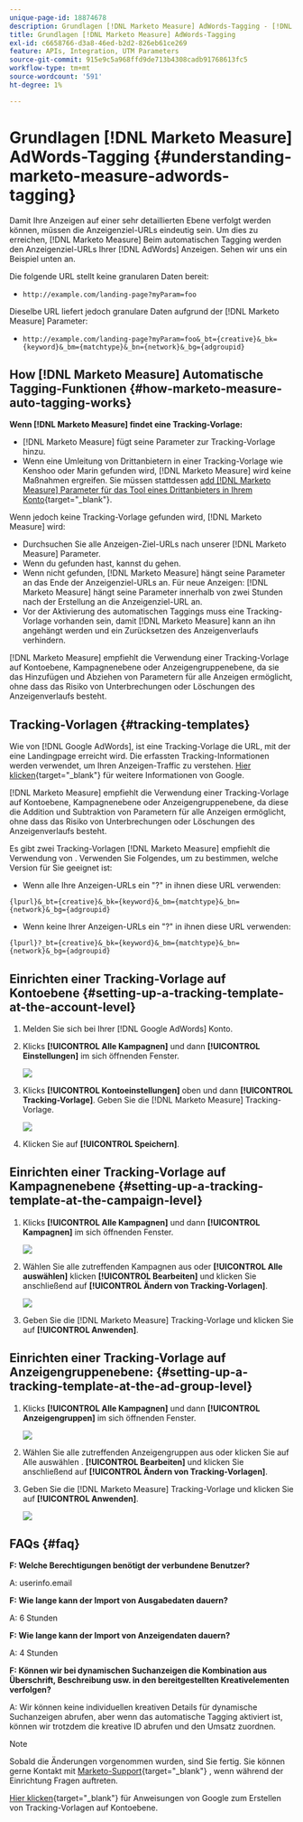 ```yaml
---
unique-page-id: 18874678
description: Grundlagen [!DNL Marketo Measure] AdWords-Tagging - [!DNL Marketo Measure]
title: Grundlagen [!DNL Marketo Measure] AdWords-Tagging
exl-id: c6658766-d3a8-46ed-b2d2-826eb61ce269
feature: APIs, Integration, UTM Parameters
source-git-commit: 915e9c5a968ffd9de713b4308cadb91768613fc5
workflow-type: tm+mt
source-wordcount: '591'
ht-degree: 1%

---
```


# Grundlagen [!DNL Marketo Measure] AdWords-Tagging {#understanding-marketo-measure-adwords-tagging}

Damit Ihre Anzeigen auf einer sehr detaillierten Ebene verfolgt werden können, müssen die Anzeigenziel-URLs eindeutig sein. Um dies zu erreichen, [!DNL Marketo Measure] Beim automatischen Tagging werden den Anzeigenziel-URLs Ihrer [!DNL AdWords] Anzeigen. Sehen wir uns ein Beispiel unten an.

Die folgende URL stellt keine granularen Daten bereit:

* `http://example.com/landing-page?myParam=foo`

Dieselbe URL liefert jedoch granulare Daten aufgrund der [!DNL Marketo Measure] Parameter:

* `http://example.com/landing-page?myParam=foo&_bt={creative}&_bk={keyword}&_bm={matchtype}&_bn={network}&_bg={adgroupid}`

## How [!DNL Marketo Measure] Automatische Tagging-Funktionen {#how-marketo-measure-auto-tagging-works}

**Wenn [!DNL Marketo Measure] findet eine Tracking-Vorlage:**

* [!DNL Marketo Measure] fügt seine Parameter zur Tracking-Vorlage hinzu.
* Wenn eine Umleitung von Drittanbietern in einer Tracking-Vorlage wie Kenshoo oder Marin gefunden wird, [!DNL Marketo Measure] wird keine Maßnahmen ergreifen. Sie müssen stattdessen [add [!DNL Marketo Measure] Parameter für das Tool eines Drittanbieters in Ihrem Konto](/help/api-connections/utilizing-marketo-measures-api-connections/how-bid-management-tools-affect-marketo-measure.md){target="_blank"}.

Wenn jedoch keine Tracking-Vorlage gefunden wird, [!DNL Marketo Measure] wird:

* Durchsuchen Sie alle Anzeigen-Ziel-URLs nach unserer [!DNL Marketo Measure] Parameter.
* Wenn du gefunden hast, kannst du gehen.
* Wenn nicht gefunden, [!DNL Marketo Measure] hängt seine Parameter an das Ende der Anzeigenziel-URLs an. Für neue Anzeigen: [!DNL Marketo Measure] hängt seine Parameter innerhalb von zwei Stunden nach der Erstellung an die Anzeigenziel-URL an.
* Vor der Aktivierung des automatischen Taggings muss eine Tracking-Vorlage vorhanden sein, damit [!DNL Marketo Measure] kann an ihn angehängt werden und ein Zurücksetzen des Anzeigenverlaufs verhindern.

[!DNL Marketo Measure] empfiehlt die Verwendung einer Tracking-Vorlage auf Kontoebene, Kampagnenebene oder Anzeigengruppenebene, da sie das Hinzufügen und Abziehen von Parametern für alle Anzeigen ermöglicht, ohne dass das Risiko von Unterbrechungen oder Löschungen des Anzeigenverlaufs besteht.

## Tracking-Vorlagen {#tracking-templates}

Wie von [!DNL Google AdWords], ist eine Tracking-Vorlage die URL, mit der eine Landingpage erreicht wird. Die erfassten Tracking-Informationen werden verwendet, um Ihren Anzeigen-Traffic zu verstehen. [Hier klicken](https://support.google.com/adwords/answer/7197008?hl=en){target="_blank"} für weitere Informationen von Google.

[!DNL Marketo Measure] empfiehlt die Verwendung einer Tracking-Vorlage auf Kontoebene, Kampagnenebene oder Anzeigengruppenebene, da diese die Addition und Subtraktion von Parametern für alle Anzeigen ermöglicht, ohne dass das Risiko von Unterbrechungen oder Löschungen des Anzeigenverlaufs besteht.

Es gibt zwei Tracking-Vorlagen [!DNL Marketo Measure] empfiehlt die Verwendung von . Verwenden Sie Folgendes, um zu bestimmen, welche Version für Sie geeignet ist:

* Wenn alle Ihre Anzeigen-URLs ein &quot;?&quot; in ihnen diese URL verwenden:

`{lpurl}&_bt={creative}&_bk={keyword}&_bm={matchtype}&_bn={network}&_bg={adgroupid}`

* Wenn keine Ihrer Anzeigen-URLs ein &quot;?&quot; in ihnen diese URL verwenden:

`{lpurl}?_bt={creative}&_bk={keyword}&_bm={matchtype}&_bn={network}&_bg={adgroupid}`

## Einrichten einer Tracking-Vorlage auf Kontoebene {#setting-up-a-tracking-template-at-the-account-level}

1. Melden Sie sich bei Ihrer [!DNL Google AdWords] Konto.

1. Klicks **[!UICONTROL Alle Kampagnen]** und dann **[!UICONTROL Einstellungen]** im sich öffnenden Fenster.

   ![](assets/1.png)

1. Klicks **[!UICONTROL Kontoeinstellungen]** oben und dann **[!UICONTROL Tracking-Vorlage]**. Geben Sie die [!DNL Marketo Measure] Tracking-Vorlage.

   ![](assets/2-1.png)

1. Klicken Sie auf **[!UICONTROL Speichern]**.

## Einrichten einer Tracking-Vorlage auf Kampagnenebene {#setting-up-a-tracking-template-at-the-campaign-level}

1. Klicks **[!UICONTROL Alle Kampagnen]** und dann **[!UICONTROL Kampagnen]** im sich öffnenden Fenster.

   ![](assets/3.png)

1. Wählen Sie alle zutreffenden Kampagnen aus oder **[!UICONTROL Alle auswählen]** klicken **[!UICONTROL Bearbeiten]** und klicken Sie anschließend auf **[!UICONTROL Ändern von Tracking-Vorlagen]**.

   ![](assets/4-1.png)

1. Geben Sie die [!DNL Marketo Measure] Tracking-Vorlage und klicken Sie auf **[!UICONTROL Anwenden]**.

## Einrichten einer Tracking-Vorlage auf Anzeigengruppenebene: {#setting-up-a-tracking-template-at-the-ad-group-level}

1. Klicks **[!UICONTROL Alle Kampagnen]** und dann **[!UICONTROL Anzeigengruppen]** im sich öffnenden Fenster.

   ![](assets/5-1.png)

1. Wählen Sie alle zutreffenden Anzeigengruppen aus oder klicken Sie auf Alle auswählen . **[!UICONTROL Bearbeiten]** und klicken Sie anschließend auf **[!UICONTROL Ändern von Tracking-Vorlagen]**.

1. Geben Sie die [!DNL Marketo Measure] Tracking-Vorlage und klicken Sie auf **[!UICONTROL Anwenden]**.

   ![](assets/6-1.png)

## FAQs {#faq}

**F: Welche Berechtigungen benötigt der verbundene Benutzer?**

A: userinfo.email

**F: Wie lange kann der Import von Ausgabedaten dauern?**

A: 6 Stunden

**F: Wie lange kann der Import von Anzeigendaten dauern?**

A: 4 Stunden

**F: Können wir bei dynamischen Suchanzeigen die Kombination aus Überschrift, Beschreibung usw. in den bereitgestellten Kreativelementen verfolgen?**

A: Wir können keine individuellen kreativen Details für dynamische Suchanzeigen abrufen, aber wenn das automatische Tagging aktiviert ist, können wir trotzdem die kreative ID abrufen und den Umsatz zuordnen.

>[!NOTE]
>
>Sobald die Änderungen vorgenommen wurden, sind Sie fertig. Sie können gerne Kontakt mit [Marketo-Support](https://nation.marketo.com/t5/support/ct-p/Support){target="_blank"} , wenn während der Einrichtung Fragen auftreten.

[Hier klicken](https://support.google.com/adwords/answer/6076199?hl=en#tracking){target="_blank"} für Anweisungen von Google zum Erstellen von Tracking-Vorlagen auf Kontoebene.
